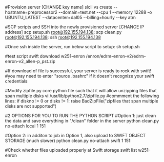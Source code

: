 #Provision server [CHANGE key name]
slcli vs create --hostname=preprocessor2 --domain=test.net --cpu 1 --memory 12288 -o UBUNTU_LATEST --datacenter=dal05 --billing=hourly --key atm

#SCP scripts and SSH into the newly provisioned server [CHANGE IP address]
scp setup.sh root@192.155.194.138:
scp clean.py root@192.155.194.138:
ssh root@192.155.194.138

#Once ssh inside the server, run below script to setup:
sh setup.sh

#test script
swift download w251-enron /enron/edrm-enron-v2/edrm-enron-v2_allen-p_pst.zip

#If download of file is successful, your server is ready to rock with swift!
#you may need to enter "source .bashrc" if it doesn't recognize your swift credentials

#Modify zipfile.py core python file such that it will allow unzipping files that span multiple disks 
vi /usr/lib/python2.7/zipfile.py
#commment the following lines:
if diskno != 0 or disks != 1:
    raise BadZipFile("zipfiles that span multiple disks are not supported")

#2 OPTIONS FOR YOU TO RUN THE PYTHON SCRIPT
#Option 1: just clean the data and save everything in "/clean" folder in the server
python clean.py no-attach local 1 151

#Option 2: in additon to job in Option 1, also upload to SWIFT OBJECT STORAGE (much slower)
python clean.py no-attach swift 1 151

#Check whether files uploaded properly at Swift storage
swift list w251-enron

